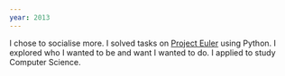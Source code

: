 ```yaml
---
year: 2013
---
```

I chose to socialise more.
I solved tasks on [Project Euler](https://projecteuler.net/) using Python.
I explored who I wanted to be and want I wanted to do. 
I applied to study Computer Science.
